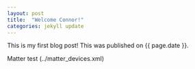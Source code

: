 ```yaml
---
layout: post
title:  "Welcome Connor!"
categories: jekyll update
---
```


This is my first blog post! This was published on {{ page.date }}.

Matter test (../matter_devices.xml)

